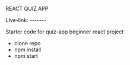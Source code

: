 REACT QUIZ APP

LIve-link: -------

Starter code for quiz-app beginner react project

- clone repo
- npm install
- npm start
